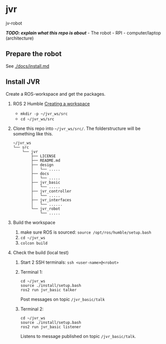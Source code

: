 # jvr

jv-robot

***TODO: explain what this repo is about*** - The robot - RPI -
computer/laptop (architecture)

## Prepare the robot

See [./docs/install.md](./docs/install.md)

## Install JVR

Create a ROS-workspace and get the packages.

1.  ROS 2 Humble [Creating a
    workspace](https://docs.ros.org/en/humble/Tutorials/Beginner-Client-Libraries/Creating-A-Workspace/Creating-A-Workspace.html)

    -   `mkdir -p ~/jvr_ws/src`
    -   `cd ~/jvr_ws/src`

2.  Clone this repo into `~/jvr_ws/src/`. The folderstructure will be
    something like this.

    ``` plain
    ~/jvr_ws
    └── src
        └── jvr
            ├── LICENSE
            ├── README.md
            ├── design
            │   └── .....
            ├── docs
            │   └── .....
            ├── jvr_basic
            │   └── .....
            ├── jvr_controller
            │   └── .....
            ├── jvr_interfaces
            │   └── ......
            └── jvr_robot
                └── .....
    ```

3.  Build the workspace

    1.  make sure ROS is sourced: `source /opt/ros/humble/setup.bash`
    2.  `cd ~/jvr_ws`
    3.  `colcon build`

4.  Check the build (local test)

    1.  Start 2 SSH terminals: `ssh <user-name>@<robot>`

    2.  Terminal 1:

        ``` plain
        cd ~/jvr_ws
        source ./install/setup.bash
        ros2 run jvr_basic talker
        ```

        Post messages on topic `/jvr_basic/talk`

    3.  Terminal 2:

        ``` plain
        cd ~/jvr_ws
        source ./install/setup.bash
        ros2 run jvr_basic listener
        ```

        Listens to message published on topic `/jvr_basic/talk`.

